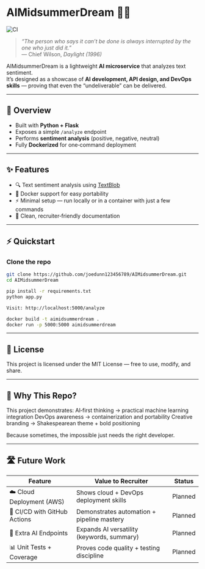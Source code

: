 # AIMidsummerDream 🌙🤖

![CI](https://github.com/joedunn123456789/AIMidsummerDream/actions/workflows/python-app.yml/badge.svg)


> *“The person who says it can’t be done is always interrupted by the one who just did it.”*  
> — Chief Wilson, *Daylight (1996)*

AIMidsummerDream is a lightweight **AI microservice** that analyzes text sentiment.  
It’s designed as a showcase of **AI development, API design, and DevOps skills** — proving that even the “undeliverable” can be delivered.

---

## 🚀 Overview
- Built with **Python + Flask**  
- Exposes a simple `/analyze` endpoint  
- Performs **sentiment analysis** (positive, negative, neutral)  
- Fully **Dockerized** for one‑command deployment  

---

## ✨ Features
- 🔍 Text sentiment analysis using [TextBlob](https://textblob.readthedocs.io/en/dev/)  
- 🐳 Docker support for easy portability  
- ⚡ Minimal setup — run locally or in a container with just a few commands  
- 📖 Clean, recruiter‑friendly documentation  

---

## ⚡ Quickstart

### Clone the repo
```bash
git clone https://github.com/joedunn123456789/AIMidsummerDream.git
cd AIMidsummerDream

pip install -r requirements.txt
python app.py

Visit: http://localhost:5000/analyze

docker build -t aimidsummerdream .
docker run -p 5000:5000 aimidsummerdream 
```
---

## 📜 License
This project is licensed under the MIT License — free to use, modify, and share.

---

## 🙌 Why This Repo?
This project demonstrates:
AI‑first thinking → practical machine learning integration
DevOps awareness → containerization and portability
Creative branding → Shakespearean theme + bold positioning

Because sometimes, the impossible just needs the right developer.

---

## 🛣️ Future Work

| Feature                     | Value to Recruiter                          | Status   |
|-----------------------------|---------------------------------------------|----------|
| ☁️ Cloud Deployment (AWS)   | Shows cloud + DevOps deployment skills      | Planned  |
| 🔄 CI/CD with GitHub Actions| Demonstrates automation + pipeline mastery  | Planned  |
| 🧠 Extra AI Endpoints       | Expands AI versatility (keywords, summary)  | Planned  |
| 📊 Unit Tests + Coverage    | Proves code quality + testing discipline    | Planned  |


